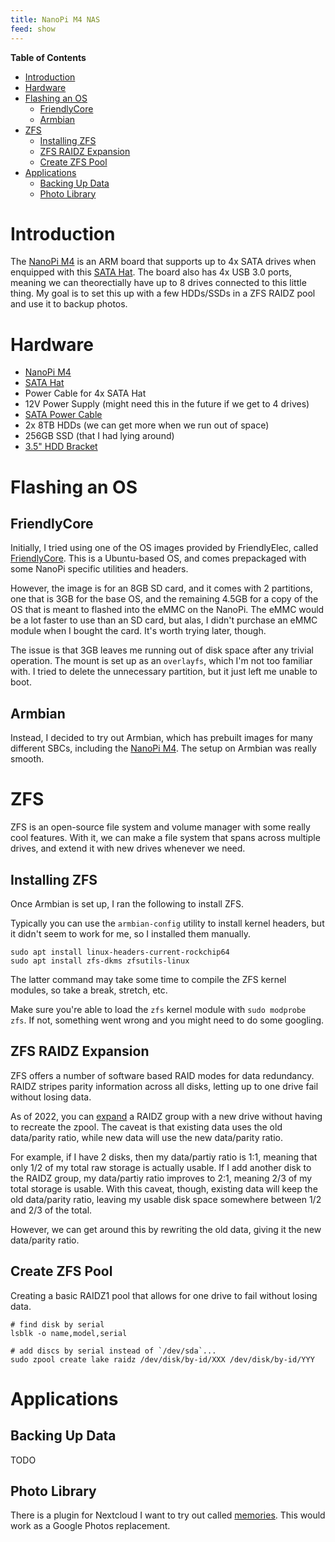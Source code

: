 ```yaml
---
title: NanoPi M4 NAS
feed: show
---
```


**Table of Contents**

- [Introduction](#Introduction)
- [Hardware](#Hardware)
- [Flashing an OS](#Flashing%20an%20OS)
	- [FriendlyCore](#FriendlyCore)
	- [Armbian](#Armbian)
- [ZFS](#ZFS)
	- [Installing ZFS](#Installing%20ZFS)
	- [ZFS RAIDZ Expansion](#ZFS%20RAIDZ%20Expansion)
	- [Create ZFS Pool](#Create%20ZFS%20Pool)
- [Applications](#Applications)
	- [Backing Up Data](#Backing%20Up%20Data)
	- [Photo Library](#Photo%20Library)

# Introduction

The [NanoPi M4](https://www.friendlyelec.com/index.php?route=product/product&product_id=234) is an ARM board that supports up to 4x SATA drives when enquipped with this [SATA Hat](https://www.friendlyelec.com/index.php?route=product/product&product_id=254). The board also has 4x USB 3.0 ports, meaning we can theorectially have up to 8 drives connected to this little thing. My goal is to set this up with a few HDDs/SSDs in a ZFS RAIDZ pool and use it to backup photos.
# Hardware

- [NanoPi M4](https://www.friendlyelec.com/index.php?route=product/product&product_id=234)
- [SATA Hat](https://www.friendlyelec.com/index.php?route=product/product&product_id=254)
- Power Cable for 4x SATA Hat
- 12V Power Supply (might need this in the future if we get to 4 drives)
- [SATA Power Cable](https://www.amazon.com/Monoprice-108794-24-Inch-15-Pin-Female/dp/B009GULFJ0)
- 2x 8TB HDDs (we can get more when we run out of space)
- 256GB SSD (that I had lying around)
- [3.5" HDD Bracket](https://www.amazon.com/Phanteks-Stackable-Bracket-Cases-PH-HDDKT_03/dp/B07GY2B3WP)

# Flashing an OS

## FriendlyCore

Initially, I tried using one of the OS images provided by FriendlyElec, called [FriendlyCore](https://onedrive.live.com/?authkey=%21AOMCjrhZzok1O%2DY&id=1F5B36BBA3D56743%218027&cid=1F5B36BBA3D56743). This is a Ubuntu-based OS, and comes prepackaged with some NanoPi specific utilities and headers.

However, the image is for an 8GB SD card, and it comes with 2 partitions, one that is 3GB for the base OS, and the remaining 4.5GB for a copy of the OS that is meant to flashed into the eMMC on the NanoPi. The eMMC would be a lot faster to use than an SD card, but alas, I didn't purchase an eMMC module when I bought the card. It's worth trying later, though.

The issue is that 3GB leaves me running out of disk space after any trivial operation. The mount is set up as an `overlayfs`, which I'm not too familiar with. I tried to delete the unnecessary partition, but it just left me unable to boot.

## Armbian

Instead, I decided to try out Armbian, which has prebuilt images for many different SBCs, including the [NanoPi M4](https://www.armbian.com/nanopi-m4/). The setup on Armbian was really smooth.

# ZFS

ZFS is an open-source file system and volume manager with some really cool features. With it, we can make a file system that spans across multiple drives, and extend it  with new drives whenever we need.
## Installing ZFS

Once Armbian is set up, I ran the following to install ZFS.

Typically you can use the `armbian-config` utility to install kernel headers, but it didn't seem to work for me, so I installed them manually.

```
sudo apt install linux-headers-current-rockchip64
sudo apt install zfs-dkms zfsutils-linux 
```

The latter command may take some time to compile the ZFS kernel modules, so take a break, stretch, etc.

Make sure you're able to load the `zfs` kernel module with `sudo modprobe zfs`. If not, something went wrong and you might need to do some googling.


## ZFS RAIDZ Expansion

ZFS offers a number of software based RAID modes for data redundancy. RAIDZ stripes parity information across all disks, letting up to one drive fail without losing data.

As of 2022, you can [expand](https://freebsdfoundation.org/blog/raid-z-expansion-feature-for-zfs/) a RAIDZ group with a new drive without having to recreate the zpool. The caveat is that existing data uses the old data/parity ratio, while new data will use the new data/parity ratio.

For example, if I have 2 disks, then my data/partiy ratio is 1:1, meaning that only 1/2 of my total raw storage is actually usable. If I add another disk to the RAIDZ group, my data/partiy ratio improves to 2:1, meaning 2/3 of my total storage is usable. With this caveat, though, existing data will keep the old data/parity ratio, leaving my usable disk space somewhere between 1/2 and 2/3 of the total.

However, we can get around this by rewriting the old data, giving it the new data/parity ratio.

## Create ZFS Pool

Creating a basic RAIDZ1 pool that allows for one drive to fail without losing data.

```
# find disk by serial
lsblk -o name,model,serial

# add discs by serial instead of `/dev/sda`...
sudo zpool create lake raidz /dev/disk/by-id/XXX /dev/disk/by-id/YYY
```

# Applications

## Backing Up Data

TODO

## Photo Library

There is a plugin for Nextcloud I want to try out called [memories](https://github.com/pulsejet/memories). This would work as a Google Photos replacement.